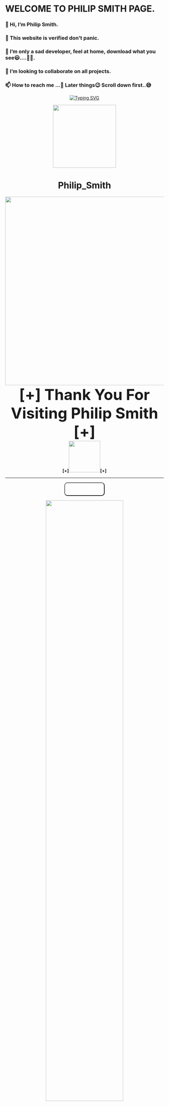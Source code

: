 # WELCOME TO PHILIP SMITH PAGE.
### 👋 Hi, I’m Philip Smith.
### 👀 This website is verified don't panic.
### 🌱 I’m only a sad developer, feel at home, download what you see😃....🤭🤭.
### 💞️ I’m looking to collaborate on all projects.
### 📫 How to reach me ...🤙 Later things😉 Scroll down first..😅

<p align="center">
    <a href="https://github.com/Philipsmith617">
        <img
            src="https://readme-typing-svg.herokuapp.com?size=33&width=1000&lines=Welcome+To+my+Profile+Thank+You+For+Visiting+...."
            alt="Typing SVG"
>
        </a>
</p>

<div align="center">
  <img src="https://www.linkpicture.com/q/Screenshot_20211125-213114_1.jpg" width="200" height="200">
  <h1>Philip_Smith</h1>
</div>
<p align="center">

</style>
<center>
<img class="image" src="https://www.linkpicture.com/q/Screenshot_20211125-213114_1.jpg" height="600" width="980"><br>
<script>
swal("Thank You Message", "Thank You For Visiting Us, Use Earphones & Click Play Button, Enjoy the Music", "info") 
.then((value) => { swal("Followed?!", "Did You Follow me On Github?", "warning");});
</script>  
<div class="blink">
<div id="back"><font size="20">
<b>
  <span class="one">[+] Thank You For Visiting</span><span class="two"> Philip Smith [+]</span>
  </b>
</font>
</div>
</div>
<center>
  <b><span class="one">[+]<img src="https://s2.gifyu.com/images/Valentines-Day-Letter-for-the-Heartbroken.gif" width="100" height="100">[+]</span></b>
  </center>
<hr color="black">
   <button onclick="typeWriter()" style="border-radius: 10px; background: none; opacity: 10px;"> <font id="demo" face="aladin" size="6" color="white"> -Qoutes-<br></font> </button>
<script>
   var i = 0;
   var txt = 'NEVER STOP LEARNING, BECAUSE LIFE NEVER STOPS TEACHING...';
   var speed = 70;

   function typeWriter() {
   if (i < txt.length) {
   document.getElementById("demo").innerHTML += txt.charAt(i);
   i++;
   setTimeout(typeWriter, speed);
   }
   }
   </script> 
<footer>
<img src="https://i.postimg.cc/wMDjmbym/siyahyuruyen.gif" width="70%"><h2>  [-] I am Fine & I am Strong &  I am Not Alone [-]</h2>
</footer>
<br><img src="https://s2.gifyu.com/images/necessarydisorder.gif" width="500" height="450"><br><b><font size="6" color="red" face="jolly Lodger">[+] <span class="one">! NIGERIAN</span> <small><small>}<span class="one">JAVA</span>{</small></small> <span class="one">SECURITY !</span>  [+]</font></b><br><br>
    <table background="white">
<img src="https://downloads.vecteezy.com/system/protected/files/001/200/436/vecteezy_music-player-button-play_1200436.png" height="50px" width="50px">&nbsp; &nbsp; &nbsp;
<font color="white" face="aladin" size="8" style="margin: 0 auto; margin-bottom: 50px;">Music Settings</font>
</table><br>
<button type="button" class="btn" onclick="play()" style="background: transparent; border-radius: 5px;"> <font style="font-family:'Aladin',cursive; text-decoration:bold;" color="white" size="5"> <b> PLAY MUSIC</b></font></button> ||| <button type="button" class="btn" onclick="pause()" style="background: transparent; border-radius: 5px;"> <font style="font-family:'Aladin',cursive; text-decoration:bold;" color="white" size="5"><b> PAUSE MUSIC</b></font></button>
  
</center>
  
<script> 
   function play() {
   var audio = document.getElementById("lagu"); 
   audio.play();}
   function pause() {
   var audio = document.getElementById("lagu");
   audio.pause();}
   </script> 
<script type="text/javascript">
    function updateClock(){
      var now = new Date();
      var dname = now.getDay(),
          mo = now.getMonth(),
          dnum = now.getDate(),
          yr = now.getFullYear(),
          hou = now.getHours(),
          min = now.getMinutes(),
          sec = now.getSeconds(),
          pe = "Morning 🌞";

          if(hou >= 12){
            pe = "Night 💭";
          }
          if(hou == 0){
            hou = 12;
          }
          if(hou > 12){
            hou = hou - 12;
          }

          Number.prototype.pad = function(digits){
            for(var n = this.toString(); n.length < digits; n = 0 + n);
            return n;
          }

          var months = ["January", "February", "March", "April", "May", "June", "July", "August", "September", "October", "November", "December"];
          var week = ["Sunday", "Monday", "Tuesday", "Wednesday", "Thursday", "Friday", "Saturday"];
          var ids = ["dayname", "month", "daynum", "year", "hour", "minutes", "seconds", "period"];
          var values = [week[dname], months[mo], dnum.pad(2), yr, hou.pad(2), min.pad(2), sec.pad(2), pe];
          for(var i = 0; i < ids.length; i++)
          document.getElementById(ids[i]).firstChild.nodeValue = values[i];
    }

    function initClock(){
      updateClock();
      window.setInterval("updateClock()", 1);
    }
    </script>
   <audio id="lagu" src="https://h.top4top.io/m_1617voipz0.mp3"></audio>
   </body>
</td>
</table>
</html>
